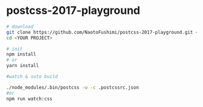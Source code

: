 # postcss-2017-playground

```bash
# download
git clone https://github.com/NaotoFushimi/postcss-2017-playground.git <YOUR PROJECT>
cd <YOUR PROJECT>

# init
npm install
# or
yarn install
```

```bash
#watch & suto build

./node_modules/.bin/postcss -w -c .postcssrc.json
#or
npm run watch:css
```